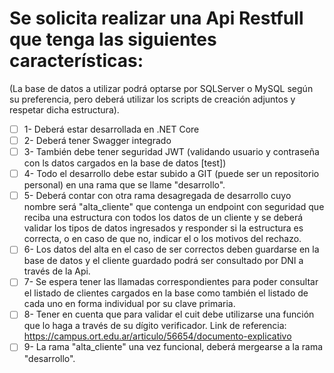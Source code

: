 # Se solicita realizar una Api Restfull que tenga las siguientes características:
(La base de datos a utilizar podrá optarse por SQLServer o MySQL según su preferencia, pero deberá utilizar los scripts de creación adjuntos y respetar dicha estructura).
- [ ] 1- Deberá estar desarrollada en .NET Core
- [ ] 2- Deberá tener Swagger integrado
- [ ] 3- También debe tener seguridad JWT (validando usuario y contraseña con ls datos cargados en la base de datos [test])
- [ ] 4- Todo el desarrollo debe estar subido a GIT (puede ser un repositorio personal) en una rama que se llame "desarrollo".
- [ ] 5- Deberá contar con otra rama desagregada de desarrollo cuyo nombre será "alta_cliente" que contenga un endpoint con seguridad que reciba una estructura con todos los datos de un cliente y se deberá validar los tipos de datos ingresados y responder si la estructura es correcta, o en caso de que no, indicar el o los motivos del rechazo.
- [ ] 6- Los datos del alta en el caso de ser correctos deben guardarse en la base de datos y el cliente guardado podrá ser consultado por DNI a través de la Api.
- [ ] 7- Se espera tener las llamadas correspondientes para poder consultar el listado de clientes cargados en la base como también el listado de cada uno en forma individual por su clave primaria.
- [ ] 8- Tener en cuenta que para validar el cuit debe utilizarse una función que lo haga a través de su dígito verificador. Link de referencia: https://campus.ort.edu.ar/articulo/56654/documento-explicativo
- [ ] 9- La rama "alta_cliente" una vez funcional, deberá mergearse a la rama "desarrollo".